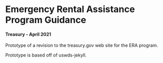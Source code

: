 # Emergency Rental Assistance Program Guidance

#### Treasury - April 2021

Prototype of a revision to the treasury.gov web site for the ERA program.

Prototype is based off of uswds-jekyll.